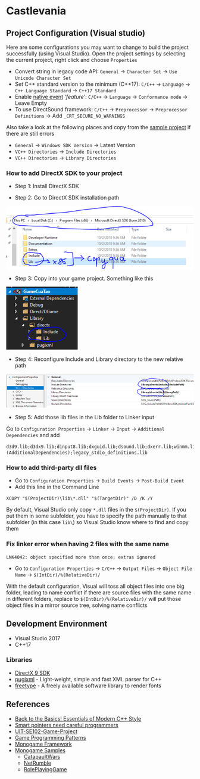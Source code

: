 # Castlevania

## Project Configuration (Visual studio)

Here are some configurations you may want to change to build the project successfully (using Visual Studio).
Open the project settings by selecting the current project, right click and choose `Properties`

-  Convert string in legacy code API: `General` -> `Character Set` -> `Use Unicode Character Set`
-  Set C++ standard version to the minimum (C++17): `C/C++` -> `Language` -> `C++ Language Standard` -> `C++17 Standard`
-  Enable [native event] _'feature'_: `C/C++` -> `Language` -> `Conformance mode` -> Leave Empty
-  To use DirectSound framework: `C/C++` -> `Preprocessor` -> `Preprocessor Definitions` -> Add `_CRT_SECURE_NO_WARNINGS`

Also take a look at the following places and copy from the [sample project] if
there are still errors

-  `General` -> `Windows SDK Version` -> Latest Version
-  `VC++ Directories` -> `Include Directories`
-  `VC++ Directories` -> `Library Directories`

### How to add DirectX SDK to your project

-  Step 1: Install DirectX SDK

-  Step 2: Go to DirectX SDK installation path

![DirectX_SDK_Path](images/DirectX_SDK_Path.png)

-  Step 3: Copy into your game project. Something like this

![SlnTree](images/SlnTree.png)

-  Step 4: Reconfigure Include and Library directory to the new relative path

![Include_Header_And_Lib](images/Include_Header_And_Lib.png)

-  Step 5: Add those lib files in the Lib folder to Linker input

Go to `Configuration Properties` -> `Linker` -> `Input` -> `Additional Dependencies` and add

```
d3d9.lib;d3dx9.lib;dinput8.lib;dxguid.lib;dsound.lib;dxerr.lib;winmm.lib;%(AdditionalDependencies);legacy_stdio_definitions.lib
```

### How to add third-party dll files

-  Go to `Configuration Properties` -> `Build Events` -> `Post-Build Event`
-  Add this line in the Command Line

```
XCOPY "$(ProjectDir)\lib\*.dll" "$(TargetDir)" /D /K /Y
```

By default, Visual Studio only copy `*.dll` files in the `$(ProjectDir)`. If you put
them in some subfolder, you have to specify the path manually to that subfolder
(in this case `lib\`) so Visual Studio know where to find and copy them

### Fix linker error when having 2 files with the same name

```
LNK4042: object specified more than once; extras ignored
```

-  Go to `Configuration Properties` -> `C/C++` -> `Output Files` -> `Object File Name` -> `$(IntDir)/%(RelativeDir)/`

With the default configuration, Visual will toss all object files into one big folder, leading to name conflict if there are source files with the same name in different folders, replace to `$(IntDir)/%(RelativeDir)/` will put those object files in a mirror source tree, solving name conflicts

## Development Environment

-  Visual Studio 2017
-  C++17

### Libraries

-  [DirectX 9 SDK]
-  [pugixml] - Light-weight, simple and fast XML parser for C++
-  [freetype] - A freely available software library to render fonts

[sample project]: https://github.com/dungdna2000/gamedev-intro-tutorials/

## References

-  [Back to the Basics! Essentials of Modern C++ Style]
-  [Smart pointers need careful programmers]
-  [UIT-SE102-Game-Project ]
-  [Game Programming Patterns]
-  [Monogame Framework]
-  [Monogame Samples]
    - [CatapaultWars]
    - [NetRumble]
    - [RolePlayingGame]

[native event]: https://msdn.microsoft.com/en-us/library/ee2k0a7d.aspx

[back to the basics! essentials of modern c++ style]: https://github.com/CppCon/CppCon2014/blob/master/Presentations/Back%20to%20the%20Basics!%20Essentials%20of%20Modern%20C%2B%2B%20Style/Back%20to%20the%20Basics!%20Essentials%20of%20Modern%20C%2B%2B%20Style%20-%20Herb%20Sutter%20-%20CppCon%202014.pdf
[smart pointers need careful programmers]: https://yatb.giacomodrago.com/en/post/11/cpp11-smart-pointers-need-careful-programmers.html
[uit-se102-game-project ]: https://github.com/danhph/UIT-SE102-Game-Project
[game programming patterns]: http://gameprogrammingpatterns.com/contents.html
[monogame framework]: https://github.com/MonoGame/MonoGame
[monogame samples]: https://github.com/CartBlanche/MonoGame-Samples
[CatapaultWars]: https://github.com/CartBlanche/MonoGame-Samples/tree/master/CatapaultWars
[NetRumble]: https://github.com/CartBlanche/MonoGame-Samples/tree/master/NetRumble
[RolePlayingGame]: https://github.com/CartBlanche/MonoGame-Samples/tree/master/RolePlayingGame

[directx 9 sdk]: https://www.microsoft.com/en-us/download/details.aspx?id=6812
[pugixml]: https://github.com/zeux/pugixml/
[freetype]: https://github.com/ubawurinna/freetype-windows-binaries

[create smart pointer from raw pointer]: https://stackoverflow.com/questions/4665266/creating-shared-ptr-from-raw-pointer